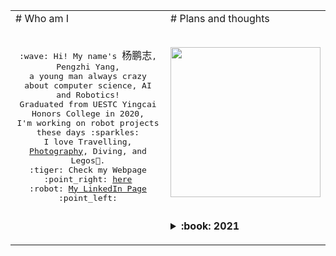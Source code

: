 <table align="center"><tr><tr>
<td valign="top" width="50%">
# Who am I
<p align="center">
  <br>
  <samp>
    :wave: Hi! My name's <font face="楷体">杨鹏志</font>, Pengzhi Yang, 
    <br> a young man always crazy about computer science, AI and Robotics!
    <br> Graduated from UESTC Yingcai Honors College in 2020,
      <br>I'm working on robot projects these days :sparkles:
    <br>
    I love Travelling, <a href="https://500px.com/p/Y_Marcus?view=photos">Photography</a>, Diving, and Legos🧱. <br>
    :tiger: Check my Webpage :point_right: <a href="https://pengzhi1998.com/#about">here</a><br>
    :robot: <a href="https://www.linkedin.com/in/%E9%B9%8F%E5%BF%97-%E6%9D%A8-751a67181/">My LinkedIn Page</a> :point_left:
  </samp>
</p>
</td>
<td valign="top" width="50%">
# Plans and thoughts
<p align="center">
  <br><img src="https://i.imgur.com/BnWJI6O.gif" width="240px" align="center"><br><br>
  <details>
    <summary><b>:book: 2021 </b></summary>
    This has been a difficult year for everyone and for me. But still a long way to go, still full of hope and enthusiasm, and still working on the amazing         projects!<br>
    Feel free to contact me if you have any question about my projects or if you are curious about me! 😄
  </details>
  </p>
</td></tr></table>
  
